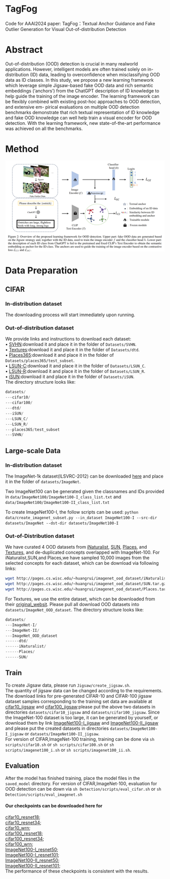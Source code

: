 # TagFog
Code for AAAI2024 paper: TagFog：Textual Anchor Guidance and Fake Outlier Generation for Visual Out-of-distribution Detection
# Abstract
Out-of-distribution (OOD) detection is crucial in many realworld applications. However, intelligent models are often
trained solely on in-distribution (ID) data, leading to overconfidence when misclassifying OOD data as ID classes. In
this study, we propose a new learning framework which leverage simple Jigsaw-based fake OOD data and rich semantic
embeddings (‘anchors’) from the ChatGPT description of ID knowledge to help guide the training of the image encoder.
The learning framework can be flexibly combined with existing post-hoc approaches to OOD detection, and extensive em-
pirical evaluations on multiple OOD detection benchmarks demonstrate that rich textual representation of ID knowledge
and fake OOD knowledge can well help train a visual encoder for OOD detection. With the learning framework, new state-of-the-art performance was achieved on all the benchmarks.
# Method
![Alt text](framework/framework.png)
# Data Preparation
## CIFAR
### In-distribution dataset
The downloading process will start immediately upon running.  
### Out-of-distribution dataset
We provide links and instructions to download each dataset:  
&bull; [SVHN](http://ufldl.stanford.edu/housenumbers/):download it and place it in the folder of `Datasets/SVHN`.  
&bull; [Textures](https://www.robots.ox.ac.uk/~vgg/data/dtd/download/dtd-r1.0.1.tar.gz):download it and place it in the folder of `Datasets/dtd`.  
&bull; [Places365](http://data.csail.mit.edu/places/places365/test_256.tar):download it and place it in the folder of `Datasets/places365/test_subset`.  
&bull; [LSUN-C](https://www.dropbox.com/s/fhtsw1m3qxlwj6h/LSUN.tar.gz):download it and place it in the folder of `Datasets/LSUN_C`.  
&bull; [LSUN-R](https://www.dropbox.com/s/moqh2wh8696c3yl/LSUN_resize.tar.gz):download it and place it in the folder of `Datasets/LSUN_R`.  
&bull; [iSUN](https://www.dropbox.com/s/ssz7qxfqae0cca5/iSUN.tar.gz):download it and place it in the folder of `Datasets/iSUN`.  
The directory structure looks like:

```python
datasets/
---cifar10/
---cifar100/
---dtd/
---iSUN/
---LSUN_C/
---LSUN_R/
---places365/test_subset
---SVHN/
```
## Large-scale Data
### In-distribution dataset
The ImageNet-1k dataset(ILSVRC-2012) can be downloaded [here](https://image-net.org/challenges/LSVRC/2012/index.php#) and place it in the folder of `datasets/ImageNet`.

Two ImageNet100 can be generated given the classnames and IDs provided in `data/ImageNet100/ImageNet100-I_class_list.txt` and `data/ImageNet100/ImageNet100-II_class_list.txt`

To create ImageNet100-I, the follow scripts can be used:
`python data/create_imagenet_subset.py --in_dataset ImageNet100-I --src-dir datasets/ImageNet --dst-dir datasets/ImageNet100-I`

### Out-of-Distribution dataset
We have curated 4 OOD datasets from [iNaturalist](https://arxiv.org/pdf/1707.06642.pdf), [SUN](https://vision.princeton.edu/projects/2010/SUN/paper.pdf), [Places](http://places2.csail.mit.edu/PAMI_places.pdf), and [Textures](https://arxiv.org/pdf/1311.3618.pdf), and de-duplicated concepts overlapped with ImageNet-100.
For iNaturalist,SUN,and Places,we have sampled 10,000 images from the selected concepts for each dataset, which can be download via following links:
```bash
wget http://pages.cs.wisc.edu/~huangrui/imagenet_ood_dataset/iNaturalist.tar.gz
wget http://pages.cs.wisc.edu/~huangrui/imagenet_ood_dataset/SUN.tar.gz
wget http://pages.cs.wisc.edu/~huangrui/imagenet_ood_dataset/Places.tar.gz
```
For Textures, we use the entire dataset, which can be downloaded from their [original_websit](https://www.robots.ox.ac.uk/~vgg/data/dtd/).
Please pull all download OOD datasets into `datasets/ImageNet_OOD_dataset`.
The directory structure looks like:

```python
datasets/
---ImageNet-I/
---ImageNet-II/
---ImageNet_OOD_dataset
------dtd/
------iNaturalist/
------Places/
------SUN/
```
## Train
To create Jigsaw data, please run `Jigsaw/create_jigsaw.sh`.  
The quantity of jigsaw data can be changed according to the requirements.    
The download links for pre-generated CIFAR-10 and CIFAR-100 jigsaw dataset samples corresponding to the training set data are available at [cifar10_jigsaw](https://drive.google.com/file/d/11t5Lcfz_YqWRuApduXZp6gVj5AUggPrP/view?usp=drive_link) and [cifar100_jigsaw](https://drive.google.com/file/d/1IFh6kzygt0Z27KFhWFsFA-yv81E1HBdC/view?usp=drive_link):please put the above two datasets in directories `datasets/cifar10_jigsaw` and `datasets/cifar100_jigsaw`. 
Since the ImageNet-100 dataset is too large, it can be generated by yourself, or download them by link [ImageNet100-I_jigsaw](https://drive.google.com/file/d/13RomnXpM0viiW4kKe39Ds7MrSp1mex9i/view?usp=drive_link) and [ImageNet100-II_jigsaw](https://drive.google.com/file/d/1_OudXMlYCq6SNfg0Nt0b076fHsi7gaoH/view?usp=drive_link) and please put the created datasets in directories `datasets/ImageNet100-I_jigsaw` or `datasets/ImageNet100-II_jigsaw`.   
For version of CIFAR,ImageNet-100 training, training can be done via `sh scripts/cifar10.sh` or `sh scripts/cifar100.sh` or `sh scripts/imagenet100_i.sh` or `sh scripts/imagenet100_ii.sh`.
## Evaluation
After the model has finished training, place the model files in the `saved_model` directory.
For version of CIFAR,ImageNet-100, evaluation for OOD detection can be down via `sh Detection/scripts/eval_cifar.sh` or `sh Detection/scripts/eval_imagenet.sh`
#### Our checkpoints can be downloaded here for  
[cifar10_resnet18](https://drive.google.com/file/d/1pVFgleXPfq7CQEYrLz23NEjnxarLw6qq/view?usp=share_link);  
[cifar10_resnet34](https://drive.google.com/file/d/1IhIEdxfIPIFmjME8fojiJMSPqd_gh5Qk/view?usp=share_link);  
[cifar10_wrn](https://drive.google.com/file/d/1CJ9NMjkPArO6wlpm4nBzjgnMqaRQra50/view?usp=drive_link);  
[cifar100_resnet18](https://drive.google.com/file/d/1i3ULcePKzx6QBtQ5h0Vp80D1M03JbFcf/view?usp=share_link);   
[cifar100_resnet34](https://drive.google.com/file/d/1ws2FZNZUuPVdlDeAPvOHmeeA7gdOtv5_/view?usp=share_link);  
[cifar100_wrn](https://drive.google.com/file/d/1qIIyDosowi_Bu12PDn9uIO_9QTjLWbQB/view?usp=drive_link);  
[ImageNet100-I_resnet50](https://drive.google.com/file/d/1GdognlPI8ojkh1GeFhoFBVx84mzLof6K/view?usp=drive_link);    
[ImageNet100-I_resnet101](https://drive.google.com/file/d/1mT5jmi8tvCA7KoPCkLCGsrksKrAdTA3E/view?usp=drive_link);  
[ImageNet100-II_resnet50](https://drive.google.com/file/d/1bzdqpMBC9zJWukLiP5DJ3GtD6Caui9zm/view?usp=drive_link);  
[ImageNet100-II_resnet101](https://drive.google.com/file/d/1QFdPSJEETyyCdVjRIyMWcJim5RSr_NXk/view?usp=drive_link);  
The performance of these checkpoints is consistent with the results.  
<!-- Our checkpoints for ablation study can be download here:
[AblationStudy_on_Cifar100](https://drive.google.com/drive/folders/1VHgbAw8M2XBLMHUDJtYkCSJUXcndFAg2?usp=drive_link)  
Our checkpoints for ablation study about nosupcon line can be download here:
[AblationStudy_nosupcon_path](https://drive.google.com/drive/folders/1NAGAnkPTQTYY2ADU4zSqSgxyB7-b9BEa?usp=drive_link) -->